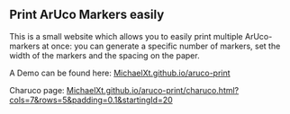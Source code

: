 ## Print ArUco Markers easily

This is a small website which allows you to easily print multiple ArUco-markers at once: you can generate a specific number of markers, set the width of the markers and the spacing on the paper.

A Demo can be found here: [MichaelXt.github.io/aruco-print](https://MichaelXt.github.io/aruco-print)

Charuco page: [MichaelXt.github.io/aruco-print/charuco.html?cols=7&rows=5&padding=0.1&startingId=20](https://michaelxt.github.io/aruco-print/charuco.html?cols=7&rows=5&padding=0.1&startingId=20)
